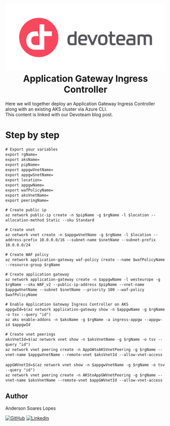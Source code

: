 <h1 align="center">
  <br>
<img src="docs/images/dev_logo_rvb.png"  alt="accessibility text">
  <br>
  Application Gateway Ingress Controller
  
  <br>
</h1>


Here we will together deploy an Application Gateway Ingress Controller along with an existing AKS cluster via Azure CLI. <br>
This content is linked with our Devoteam blog post.


# Step by step

```
# Export your variables
export rgName=
export aksName=
export pipName=
export appgwVnetName=
export appgwSnetName=
export location=
export appgwName=
export wafPolicyName=
export aksVnetName=
export peeringName=

```

```
# Create public ip
az network public-ip create -n $pipName -g $rgName -l $location --allocation-method Static --sku Standard
```

```
# Create vnet
az network vnet create -n $appgwVnetName -g $rgName -l $location --address-prefix 10.0.0.0/16 --subnet-name $snetName --subnet-prefix 10.0.0.0/24 
```

```
# Create WAF policy
az network application-gateway waf-policy create --name $wafPolicyName --resource-group $rgName
```

```
# Create application gateway
az network application-gateway create -n $appgwName -l westeurope -g $rgName --sku WAF_v2 --public-ip-address $pipName --vnet-name $appgwVnetName --subnet $snetName --priority 100 --waf-policy $wafPolicyName
```


```
# Enable Application Gateway Ingress Controller on AKS
appgwId=$(az network application-gateway show -n $appgwName -g $rgName -o tsv --query "id") 
az aks enable-addons -n $aksName -g $rgName -a ingress-appgw --appgw-id $appgwId
```

```
# Create vnet peerings
aksVnetId=$(az network vnet show -n $aksVnetName -g $rgName -o tsv --query "id")
az network vnet peering create -n AppGWtoAKSVnetPeering -g $rgName --vnet-name $appgwVnetName --remote-vnet $aksVnetId --allow-vnet-access

appGWVnetId=$(az network vnet show -n $appgwVnetName -g $rgName -o tsv --query "id")
az network vnet peering create -n AKStoAppGWVnetPeering -g $rgName --vnet-name $aksVnetName --remote-vnet $appGWVnetId --allow-vnet-access
```

## Author

Anderson Soares Lopes

[![GitHub](https://skillicons.dev/icons?i=github)](https://github.com/lopes221)
[![Linkedin](https://skillicons.dev/icons?i=linkedin)](https://www.linkedin.com/in/andersonsoaresl/)
